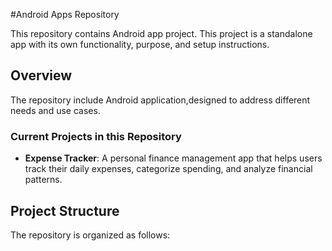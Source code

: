 #Android Apps Repository

This repository contains Android app project. This project is a standalone app with its own functionality, purpose, and setup instructions.

## Overview

The repository include Android application,designed to address different needs and use cases. 

### Current Projects in this Repository

- **Expense Tracker**: A personal finance management app that helps users track their daily expenses, categorize spending, and analyze financial patterns.

## Project Structure

The repository is organized as follows:

